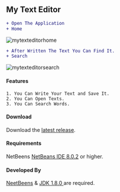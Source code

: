 ## My Text Editor
```diff
+ Open The Application
+ Home
``` 
![mytexteditorhome](https://user-images.githubusercontent.com/31212037/31023275-fb783100-a558-11e7-9961-dd651ea450dd.JPG)
```diff
+ After Written The Text You Can Find It.
+ Search
``` 
![mytexteditorsearch](https://user-images.githubusercontent.com/31212037/31023278-fbd7d10a-a558-11e7-9b38-2992b4e95dda.JPG)
#### Features
    1. You Can Write Your Text and Save It.
    2. You Can Open Texts.
    3. You Can Search Words.
#### Download
Download the [latest release](https://github.com/satya00089/MyTextEditor/releases/tag/1.0).
#### Requirements
NetBeens [NetBeans IDE 8.0.2](http://download.netbeans.org/netbeans/8.0.2/final/) or higher.
#### Developed By
[NeetBeens](http://download.netbeans.org/netbeans/8.0.2/final/) & [JDK 1.8.0 ](http://www.oracle.com/technetwork/java/javase/downloads/index.html) are required.

